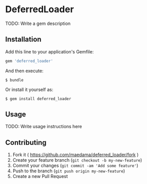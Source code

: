 # DeferredLoader

TODO: Write a gem description

## Installation

Add this line to your application's Gemfile:

```ruby
gem 'deferred_loader'
```

And then execute:

    $ bundle

Or install it yourself as:

    $ gem install deferred_loader

## Usage

TODO: Write usage instructions here

## Contributing

1. Fork it ( https://github.com/maedama/deferred_loader/fork )
2. Create your feature branch (`git checkout -b my-new-feature`)
3. Commit your changes (`git commit -am 'Add some feature'`)
4. Push to the branch (`git push origin my-new-feature`)
5. Create a new Pull Request
